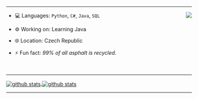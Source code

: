 

<!--
**MiranDaniel/MiranDaniel** is a ✨ _special_ ✨ repository because its `README.md` (this file) appears on your GitHub profile.

Here are some ideas to get you started:

- 🔭 I’m currently working on ...
- 🌱 I’m currently learning ...
- 👯 I’m looking to collaborate on ...
- 🤔 I’m looking for help with ...
- 💬 Ask me about ...
- 📫 How to reach me: ...
- 😄 Pronouns: ...
- ⚡ Fun fact: ...
-->
---
<img align="right" src="https://github.githubassets.com/images/modules/notifications/filters-zero.svg">

* 💻 Languages: `Python`, `C#`, `Java`, `SQL`

* ⚙️ Working on: Learning Java

* 🌐 Location: Czech Republic

* ⚡ Fun fact: *99% of all asphalt is recycled.*

<br>

---

<a href="">
  <img align="center" src="https://github-readme-stats.vercel.app/api?username=mirandaniel&show_icons=true?count_private=true" alt="github stats" />
</a>
<a href="">
  <img align="center" src="https://github-readme-stats.vercel.app/api/top-langs/?username=mirandaniel&layout=compact" alt="github stats" />
</a>

---

